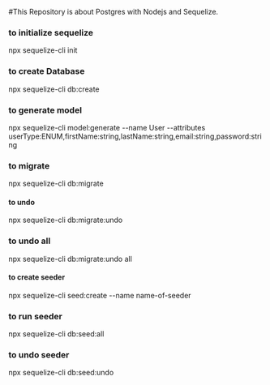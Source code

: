 #This Repository is about Postgres with Nodejs and Sequelize.

### to initialize sequelize

npx sequelize-cli init

### to create Database

npx sequelize-cli db:create

### to generate model

npx sequelize-cli model:generate --name User --attributes userType:ENUM,firstName:string,lastName:string,email:string,password:string

### to migrate

npx sequelize-cli db:migrate

#### to undo

npx sequelize-cli db:migrate:undo

### to undo all

npx sequelize-cli db:migrate:undo all

#### to create seeder

npx sequelize-cli seed:create --name name-of-seeder

### to run seeder

npx sequelize-cli db:seed:all

### to undo seeder

npx sequelize-cli db:seed:undo
